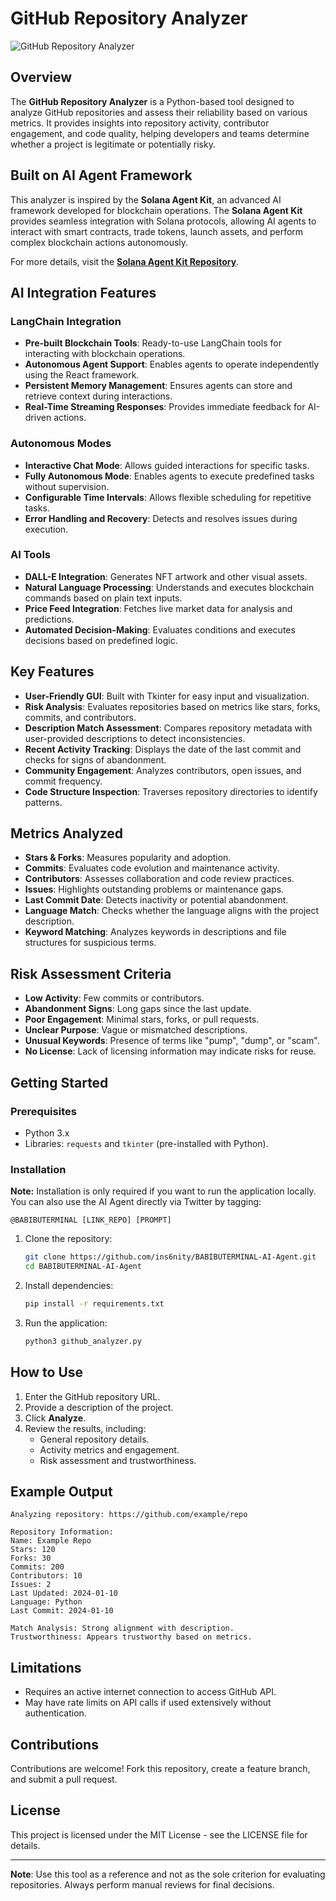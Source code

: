 # GitHub Repository Analyzer

![GitHub Repository Analyzer](https://pbs.twimg.com/profile_banners/1866827999330332672/1734758028/1500x500)

## Overview
The **GitHub Repository Analyzer** is a Python-based tool designed to analyze GitHub repositories and assess their reliability based on various metrics. It provides insights into repository activity, contributor engagement, and code quality, helping developers and teams determine whether a project is legitimate or potentially risky.

## Built on AI Agent Framework
This analyzer is inspired by the **Solana Agent Kit**, an advanced AI framework developed for blockchain operations. The **Solana Agent Kit** provides seamless integration with Solana protocols, allowing AI agents to interact with smart contracts, trade tokens, launch assets, and perform complex blockchain actions autonomously.

For more details, visit the **[Solana Agent Kit Repository](https://github.com/sendaifun/solana-agent-kit)**.

## AI Integration Features
### **LangChain Integration**
- **Pre-built Blockchain Tools**: Ready-to-use LangChain tools for interacting with blockchain operations.
- **Autonomous Agent Support**: Enables agents to operate independently using the React framework.
- **Persistent Memory Management**: Ensures agents can store and retrieve context during interactions.
- **Real-Time Streaming Responses**: Provides immediate feedback for AI-driven actions.

### **Autonomous Modes**
- **Interactive Chat Mode**: Allows guided interactions for specific tasks.
- **Fully Autonomous Mode**: Enables agents to execute predefined tasks without supervision.
- **Configurable Time Intervals**: Allows flexible scheduling for repetitive tasks.
- **Error Handling and Recovery**: Detects and resolves issues during execution.

### **AI Tools**
- **DALL-E Integration**: Generates NFT artwork and other visual assets.
- **Natural Language Processing**: Understands and executes blockchain commands based on plain text inputs.
- **Price Feed Integration**: Fetches live market data for analysis and predictions.
- **Automated Decision-Making**: Evaluates conditions and executes decisions based on predefined logic.

## Key Features
- **User-Friendly GUI**: Built with Tkinter for easy input and visualization.
- **Risk Analysis**: Evaluates repositories based on metrics like stars, forks, commits, and contributors.
- **Description Match Assessment**: Compares repository metadata with user-provided descriptions to detect inconsistencies.
- **Recent Activity Tracking**: Displays the date of the last commit and checks for signs of abandonment.
- **Community Engagement**: Analyzes contributors, open issues, and commit frequency.
- **Code Structure Inspection**: Traverses repository directories to identify patterns.

## Metrics Analyzed
- **Stars & Forks**: Measures popularity and adoption.
- **Commits**: Evaluates code evolution and maintenance activity.
- **Contributors**: Assesses collaboration and code review practices.
- **Issues**: Highlights outstanding problems or maintenance gaps.
- **Last Commit Date**: Detects inactivity or potential abandonment.
- **Language Match**: Checks whether the language aligns with the project description.
- **Keyword Matching**: Analyzes keywords in descriptions and file structures for suspicious terms.

## Risk Assessment Criteria
- **Low Activity**: Few commits or contributors.
- **Abandonment Signs**: Long gaps since the last update.
- **Poor Engagement**: Minimal stars, forks, or pull requests.
- **Unclear Purpose**: Vague or mismatched descriptions.
- **Unusual Keywords**: Presence of terms like "pump", "dump", or "scam".
- **No License**: Lack of licensing information may indicate risks for reuse.

## Getting Started
### Prerequisites
- Python 3.x
- Libraries: `requests` and `tkinter` (pre-installed with Python).

### Installation
**Note:** Installation is only required if you want to run the application locally. You can also use the AI Agent directly via Twitter by tagging: 
```
@BABIBUTERMINAL [LINK_REPO] [PROMPT]
```

1. Clone the repository:
   ```bash
   git clone https://github.com/ins6nity/BABIBUTERMINAL-AI-Agent.git
   cd BABIBUTERMINAL-AI-Agent
   ```
2. Install dependencies:
   ```bash
   pip install -r requirements.txt
   ```
3. Run the application:
   ```bash
   python3 github_analyzer.py
   ```

## How to Use
1. Enter the GitHub repository URL.
2. Provide a description of the project.
3. Click **Analyze**.
4. Review the results, including:
   - General repository details.
   - Activity metrics and engagement.
   - Risk assessment and trustworthiness.

## Example Output
```
Analyzing repository: https://github.com/example/repo

Repository Information:
Name: Example Repo
Stars: 120
Forks: 30
Commits: 200
Contributors: 10
Issues: 2
Last Updated: 2024-01-10
Language: Python
Last Commit: 2024-01-10

Match Analysis: Strong alignment with description.
Trustworthiness: Appears trustworthy based on metrics.
```

## Limitations
- Requires an active internet connection to access GitHub API.
- May have rate limits on API calls if used extensively without authentication.

## Contributions
Contributions are welcome! Fork this repository, create a feature branch, and submit a pull request.

## License
This project is licensed under the MIT License - see the LICENSE file for details.

---
**Note**: Use this tool as a reference and not as the sole criterion for evaluating repositories. Always perform manual reviews for final decisions.
